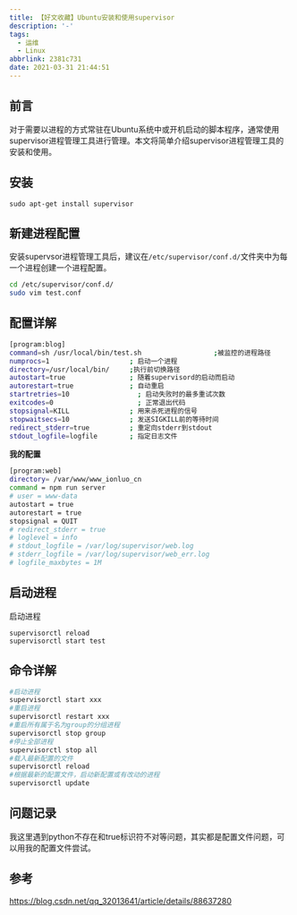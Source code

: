 ```yaml
---
title: 【好文收藏】Ubuntu安装和使用supervisor
description: '-'
tags:
  - 运维
  - Linux
abbrlink: 2381c731
date: 2021-03-31 21:44:51
---
```




## 前言
对于需要以进程的方式常驻在Ubuntu系统中或开机启动的脚本程序，通常使用supervisor进程管理工具进行管理。本文将简单介绍supervisor进程管理工具的安装和使用。



## 安装

```
sudo apt-get install supervisor
```



## 新建进程配置

安装supervsor进程管理工具后，建议在`/etc/supervisor/conf.d/`文件夹中为每一个进程创建一个进程配置。

```bash
cd /etc/supervisor/conf.d/
sudo vim test.conf
```


## 配置详解

```bash
[program:blog]
command=sh /usr/local/bin/test.sh                  ;被监控的进程路径
numprocs=1                    ; 启动一个进程
directory=/usr/local/bin/     ;执行前切换路径
autostart=true                ; 随着supervisord的启动而启动
autorestart=true              ; 自动重启
startretries=10                 ; 启动失败时的最多重试次数
exitcodes=0                     ; 正常退出代码
stopsignal=KILL               ; 用来杀死进程的信号
stopwaitsecs=10               ; 发送SIGKILL前的等待时间
redirect_stderr=true          ; 重定向stderr到stdout
stdout_logfile=logfile        ; 指定日志文件
```

**我的配置**

```bash
[program:web]
directory= /var/www/www_ionluo_cn
command = npm run server
# user = www-data
autostart = true
autorestart = true
stopsignal = QUIT
# redirect_stderr = true
# loglevel = info
# stdout_logfile = /var/log/supervisor/web.log
# stderr_logfile = /var/log/supervisor/web_err.log
# logfile_maxbytes = 1M
```



## 启动进程

启动进程

```
supervisorctl reload
supervisorctl start test
```



## 命令详解

```bash
#启动进程
supervisorctl start xxx
#重启进程
supervisorctl restart xxx
#重启所有属于名为group的分组进程
supervisorctl stop group
#停止全部进程
supervisorctl stop all
#载入最新配置的文件
supervisorctl reload
#根据最新的配置文件，启动新配置或有改动的进程
supervisorctl update
```



## 问题记录

我这里遇到python不存在和true标识符不对等问题，其实都是配置文件问题，可以用我的配置文件尝试。



## 参考

https://blog.csdn.net/qq_32013641/article/details/88637280